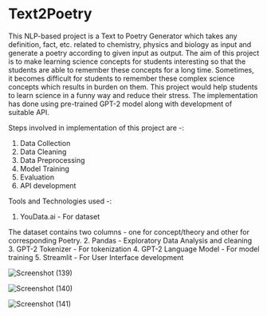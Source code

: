 # Text2Poetry
This NLP-based project is a Text to Poetry Generator which takes any definition, fact, etc. related to chemistry, physics and biology as input and generate a poetry according to given input as output.
The aim of this project is to make learning science concepts for students interesting so that the students are able to remember these concepts for a long time. Sometimes, it becomes difficult for students to remember these complex science concepts which results in burden on them. This project would help students to learn science in a funny way and reduce their stress. The implementation has done using pre-trained GPT-2 model along with development of suitable API.

Steps involved in implementation of this project are -:
1. Data Collection
2. Data Cleaning
3. Data Preprocessing
4. Model Training
5. Evaluation
6. API development

Tools and Technologies used -:
1. YouData.ai - For dataset

The dataset contains two columns - one for concept/theory and other for corresponding Poetry.
2. Pandas - Exploratory Data Analysis and cleaning
3. GPT-2 Tokenizer - For tokenization
4. GPT-2 Language Model - For model training
5. Streamlit - For User Interface development

![Screenshot (139)](https://github.com/anu-gtb/Text2Poetry/assets/140297541/c4883a2c-d542-46bf-92fd-10c24dd4b0a5)

![Screenshot (140)](https://github.com/anu-gtb/Text2Poetry/assets/140297541/c9ed52b4-d91d-4696-b60c-f038db2a0b8f)

![Screenshot (141)](https://github.com/anu-gtb/Text2Poetry/assets/140297541/253adbe3-e80c-4d93-b00a-2ae426049967)


